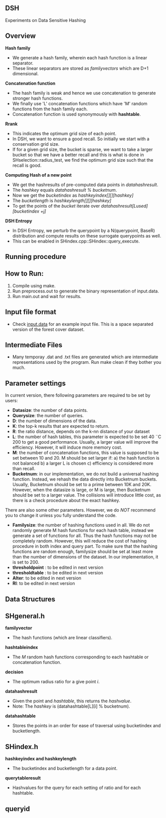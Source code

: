 DSH
---

Experiments on Data Sensitive Hashing

Overview
--------

**Hash family**
- We generate a hash family, wherein each hash function is a linear separator.
- These linear separators are stored as *famliyvectors* which are D+1 dimensional.

**Concatenation function**
- The hash family is weak and hence we use concatenation to generate stronger hash functions.
- We finally use 'L' concatenation functions which have 'M' random functions from the hash family each.
- Concatenation function is used synonymously with **hashtable**.

**Rrank**
- This indicates the optimum grid size of each point.
- In DSH, we want to ensure a good recall. So initially we start with a conservation grid size.
- If for a given grid size, the bucket is sparse, we want to take a larger bucket so that
  we have a better recall and this is what is done in SHselection::radius_test, we find
  the optimum grid size such that the recall is good.

**Computing Hash of a new point**
- We get the hashresults of pre-computed data points in *datahashresult*.
- The *hashkey* equals *datahashresult % bucketnum*.
- Now we get the *bucketindex* as *hashkeyindex[][][hashkey]*
- The *bucketlength* is *hashkeylength[][][hashkey]*
- To get the points of the *bucket* iterate over *datahashresult[Lused][bucketindex +j]*

**DSH Entropy**
- In DSH Entropy, we perturb the querypoint by a N(querypoint, BaseR) distribution
  and compute results on these surrogate querypoints as well.
- This can be enabled in SHindex.cpp::SHindex::query_execute.

Running procedure
-----------------

## How to Run:

1. Compile using make.
2. Run preprocess.out to generate the binary representation of input.data.
3. Run main.out and wait for results.

## Input file format
- Check [input.data](tests/input.data) for an example input file. This is a space separated version
  of the forest cover dataset.

## Intermediate Files
- Many temporay .dat and .txt files are generated which are intermediate representations used by the
  program. Run make clean if they bother you much.

Parameter settings
------------------

In current version, there following parameters are required to be set by users:

- **Datasize**:  the number of data points.
- **Querysize**: the number of queries.
- **D**:  the number of dimensions of the data.
- **K**:  the top-k results that are expected to return.
- **R**:  the ratio distance, depends on the k-nn distance of your dataset
- **L**:  the number of hash tables, this parameter is expected to be set 40 ¨C 200 to get a good performance. Usually, a larger value will improve the efficiency. However, it will induce more memory cost.
- **M**: the number of concatenation functions, this value is supposed to be set between 10 and 20. M should be set larger if: a) the hash function is not balanced b) a larger L is chosen c) efficiency is considered more than recall.
- **Bucketnum**: in our implementation, we do not build a universal hashing function. Instead, we rehash the data directly into Bucketnum buckets. Usually, Bucketnum should be set to a prime between 10K and 20K. However, when the datasize is large, or M is large, then Bucketnum should be set to a larger value. The collisions will introduce little cost, as there is a check procedure about the exact hashkey.

There are also some other parameters. However, we do *NOT* recommend you to change it unless you fully understand the code.

- **Familysize**: the number of hashing functions used in all. We do not randomly generate M hash functions for each hash table, instead we generate a set of functions for all. Thus the hash functions may not be completely random. However, this will reduce the cost of hashing procedure in both index and query part. To make sure that the hashing functions are random enough, familysize should be set at least more than the number of dimensions of the dataset. In our implementation, it is set to 200.
- **thresholdpoint** : to be edited in next version
- **thresholdtable** : to be edited in next version
- **Alter**: to be edited in next version
- **RI**: to be edited in next version

Data Structures
--------------

## SHgeneral.h

**familyvector**
- The hash functions (which are linear classifiers).

**hashtableindex**
- The *M* random hash functions corresponding to each hashtable or concatenation function.

**decision**
- The optimum radius ratio for a give point *i*.

**datahashresult**
- Given the point and *hashtable*, this returns the *hashvalue*.
- Note: The *hashkey* is (datahashtable[L][i] % bucketnum).

**datahashtable**
- Stores the points in an order for ease of traversal using bucketindex and bucketlength.

## SHindex.h
**hashkeyindex and hashkeylength**
- The bucketindex and bucketlength for a data point.

**querytableresult**
- Hashvalues for the query for each setting of ratio and for each hashtable.

**queryid**
-

